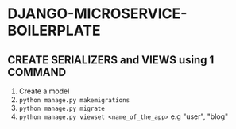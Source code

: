 # DJANGO-MICROSERVICE-BOILERPLATE

## CREATE SERIALIZERS and VIEWS using 1 COMMAND
1. Create a model
2. `python manage.py makemigrations`
3. `python manage.py migrate`
4. `python manage.py viewset <name_of_the_app>` e.g "user", "blog"
